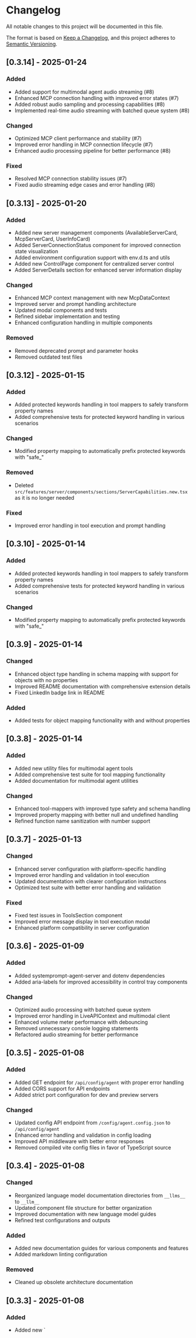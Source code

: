 # Changelog

All notable changes to this project will be documented in this file.

The format is based on [Keep a Changelog](https://keepachangelog.com/en/1.0.0/),
and this project adheres to [Semantic Versioning](https://semver.org/spec/v2.0.0.html).

## [0.3.14] - 2025-01-24

### Added

- Added support for multimodal agent audio streaming (#8)
- Enhanced MCP connection handling with improved error states (#7)
- Added robust audio sampling and processing capabilities (#8)
- Implemented real-time audio streaming with batched queue system (#8)

### Changed

- Optimized MCP client performance and stability (#7)
- Improved error handling in MCP connection lifecycle (#7)
- Enhanced audio processing pipeline for better performance (#8)

### Fixed

- Resolved MCP connection stability issues (#7)
- Fixed audio streaming edge cases and error handling (#8)

## [0.3.13] - 2025-01-20

### Added

- Added new server management components (AvailableServerCard, McpServerCard, UserInfoCard)
- Added ServerConnectionStatus component for improved connection state visualization
- Added environment configuration support with env.d.ts and utils
- Added new ControlPage component for centralized server control
- Added ServerDetails section for enhanced server information display

### Changed

- Enhanced MCP context management with new McpDataContext
- Improved server and prompt handling architecture
- Updated modal components and tests
- Refined sidebar implementation and testing
- Enhanced configuration handling in multiple components

### Removed

- Removed deprecated prompt and parameter hooks
- Removed outdated test files

## [0.3.12] - 2025-01-15

### Added

- Added protected keywords handling in tool mappers to safely transform property names
- Added comprehensive tests for protected keyword handling in various scenarios

### Changed

- Modified property mapping to automatically prefix protected keywords with "safe\_"

### Removed

- Deleted `src/features/server/components/sections/ServerCapabilities.new.tsx` as it is no longer needed

### Fixed

- Improved error handling in tool execution and prompt handling

## [0.3.10] - 2025-01-14

### Added

- Added protected keywords handling in tool mappers to safely transform property names
- Added comprehensive tests for protected keyword handling in various scenarios

### Changed

- Modified property mapping to automatically prefix protected keywords with "safe\_"

## [0.3.9] - 2025-01-14

### Changed

- Enhanced object type handling in schema mapping with support for objects with no properties
- Improved README documentation with comprehensive extension details
- Fixed LinkedIn badge link in README

### Added

- Added tests for object mapping functionality with and without properties

## [0.3.8] - 2025-01-14

### Added

- Added new utility files for multimodal agent tools
- Added comprehensive test suite for tool mapping functionality
- Added documentation for multimodal agent utilities

### Changed

- Enhanced tool-mappers with improved type safety and schema handling
- Improved property mapping with better null and undefined handling
- Refined function name sanitization with number support

## [0.3.7] - 2025-01-13

### Changed

- Enhanced server configuration with platform-specific handling
- Improved error handling and validation in tool execution
- Updated documentation with clearer configuration instructions
- Optimized test suite with better error handling and validation

### Fixed

- Fixed test issues in ToolsSection component
- Improved error message display in tool execution modal
- Enhanced platform compatibility in server configuration

## [0.3.6] - 2025-01-09

### Added

- Added systemprompt-agent-server and dotenv dependencies
- Added aria-labels for improved accessibility in control tray components

### Changed

- Optimized audio processing with batched queue system
- Improved error handling in LiveAPIContext and multimodal client
- Enhanced volume meter performance with debouncing
- Removed unnecessary console logging statements
- Refactored audio streaming for better performance

## [0.3.5] - 2025-01-08

### Added

- Added GET endpoint for `/api/config/agent` with proper error handling
- Added CORS support for API endpoints
- Added strict port configuration for dev and preview servers

### Changed

- Updated config API endpoint from `/config/agent.config.json` to `/api/config/agent`
- Enhanced error handling and validation in config loading
- Improved API middleware with better error responses
- Removed compiled vite config files in favor of TypeScript source

## [0.3.4] - 2025-01-08

### Changed

- Reorganized language model documentation directories from `__llms__` to `__llm__`
- Updated component file structure for better organization
- Improved documentation with new language model guides
- Refined test configurations and outputs

### Added

- Added new documentation guides for various components and features
- Added markdown linting configuration

### Removed

- Cleaned up obsolete architecture documentation

## [0.3.3] - 2025-01-08

### Added

- Added new `

